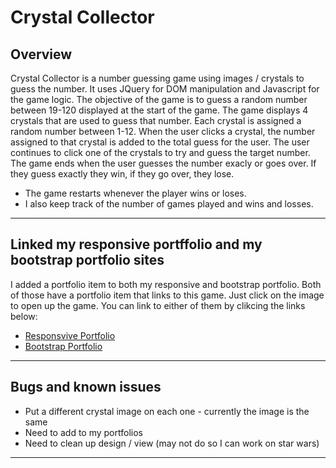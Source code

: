 # Crystal Collector

## Overview

Crystal Collector is a number guessing game using images / crystals to guess the number.  It uses JQuery for DOM manipulation and Javascript for the game logic.  The objective of the game is to guess a random number between 19-120 displayed at the start of the game.  The game displays 4 crystals that are used to guess that number.  Each crystal is assigned a random number between 1-12.  When the user clicks a crystal, the number assigned to that crystal is added to the total guess for the user.  The user continues to click one of the crystals to try and guess the target number.  The game ends when the user guesses the number exacly or goes over.  If they guess exactly they win, if they go over, they lose.

* The game restarts whenever the player wins or loses.
* I also keep track of the number of games played and wins and losses.

- - -

## Linked my responsive portffolio and my bootstrap portfolio sites

I added a portfolio item to both my responsive and bootstrap portfolio.  Both of those have a portfolio item that links to this game.  Just click on the image to open up the game.  You can link to either of them by clikcing the links below:

* [Responsvive Portfolio](https://plinck.github.io/Responsive-Portfolio/portfolio.html)
* [Bootstrap Portfolio](https://plinck.github.io/Bootstrap-Portfolio/portfolio.html)

- - -

## Bugs and known issues

* Put a different crystal image on each one - currently the image is the same
* Need to add to my portfolios
* Need to clean up design / view (may not do so I can work on star wars)

- - -